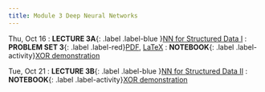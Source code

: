 ```yaml
---
title: Module 3 Deep Neural Networks
---
```

Thu, Oct 16
: **LECTURE 3A**{: .label .label-blue }[NN for Structured Data I](/assets/lectures/M3-DNNs/L3a-Neural-Networks-For-Structured-Data-Handout.pdf)
  : **PROBLEM SET 3**{: .label .label-red}[PDF](/assets/problem-sets/PS-3.pdf), [LaTeX](/assets/problem-sets/PS-3.tex)
: **NOTEBOOK**{: .label .label-activity}[XOR demonstration](/notebooks/xor-demonstration/)


Tue, Oct 21
: **LECTURE 3B**{: .label .label-blue }[NN for Structured Data II](/assets/lectures/M3-DNNs/L3a-Neural-Networks-For-Structured-Data-II-Handout.pdf)
: **NOTEBOOK**{: .label .label-activity}[XOR demonstration](/notebooks/xor-demonstration/)
